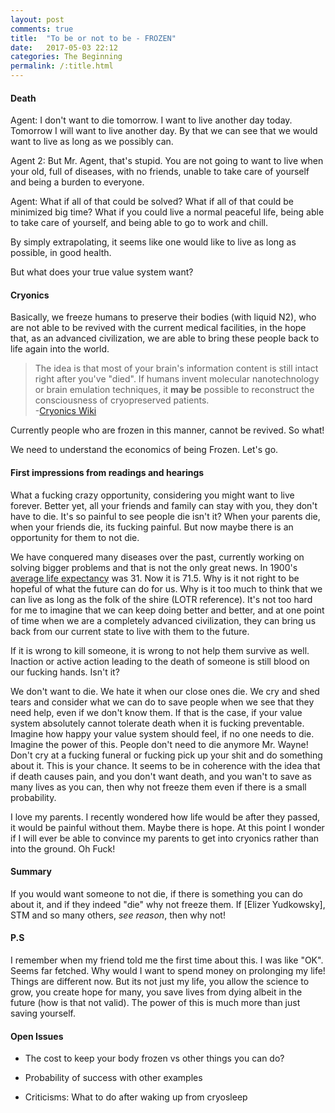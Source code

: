 ```yaml
---
layout: post
comments: true
title:  "To be or not to be - FROZEN"
date:   2017-05-03 22:12
categories: The Beginning
permalink: /:title.html
---
```


#### **Death**

Agent: I don't want to die tomorrow. I want to live another day today. Tomorrow I will want to live another day. By that we can see that we would want to live as long as we possibly can.

Agent 2: But Mr. Agent, that's stupid. You are not going to want to live when your old, full of diseases, with no friends, unable to take care of yourself and being a burden to everyone. 

Agent: What if all of that could be solved? What if all of that could be minimized big time? What if you could live a normal peaceful life, being able to take care of yourself, and being able to go to work and chill.

By simply extrapolating, it seems like one would like to live as long as possible, in good health. 

But what does your true value system want?

#### **Cryonics**

Basically, we freeze humans to preserve their bodies (with liquid N2), who are not able to be revived with the current medical facilities, in the hope that, as an advanced civilization, we are able to bring these people back to life again into the world. 

> The idea is that most of your brain's information content is still intact right after you've "died". If humans invent molecular nanotechnology or brain emulation techniques, it **may be** possible to reconstruct the consciousness of cryopreserved patients.    
-[Cryonics Wiki][cryonics-wiki]

Currently people who are frozen in this manner, cannot be revived. So what!

We need to understand the economics of being Frozen. Let's go.

#### **First impressions from readings and hearings**

What a fucking crazy opportunity, considering you might want to live forever. Better yet, all your friends and family can stay with you, they don't have to die. It's so painful to see people die isn't it? When your parents die, when your friends die, its fucking painful. But now maybe there is an opportunity for them to not die. 

We have conquered many diseases over the past, currently working on solving bigger problems and that is not the only great news. In 1900's [average life expectancy](https://en.wikipedia.org/wiki/Life_expectancy) was 31. Now it is 71.5. Why is it not right to be hopeful of what the future can do for us. Why is it too much to think that we can live as long as the folk of the shire (LOTR reference). It's not too hard for me to imagine that we can keep doing better and better, and at one point of time when we are a completely advanced civilization, they can bring us back from our current state to live with them to the future.

If it is wrong to kill someone, it is wrong to not help them survive as well. Inaction or active action leading to the death of someone is still blood on our fucking hands. Isn't it?

We don't want to die. We hate it when our close ones die. We cry and shed tears and consider what we can do to save people when we see that they need help, even if we don't know them. If that is the case, if your value system absolutely cannot tolerate death when it is fucking preventable. Imagine how happy your value system should feel, if no one needs to die. Imagine the power of this. People don't need to die anymore Mr. Wayne! Don't cry at a fucking funeral or fucking pick up your shit and do something about it. This is your chance. It seems to be in coherence with the idea that if death causes pain, and you don't want death, and you wan't to save as many lives as you can, then why not freeze them even if there is a small probability.

I love my parents. I recently wondered how life would be after they passed, it would be painful without them. Maybe there is hope. At this point I wonder if I will ever be able to convince my parents to get into cryonics rather than into the ground. Oh Fuck!


#### **Summary**
If you would want someone to not die, if there is something you can do about it, and if they indeed "die" why not freeze them. If [Elizer Yudkowsky], STM and so many others, _see reason_, then why not! 


#### **P.S**

I remember when my friend told me the first time about this. I was like "OK". Seems far fetched. Why would I want to spend money on prolonging my life! Things are different now. But its not just my life, you allow the science to grow, you create hope for many, you save lives from dying albeit in the future (how is that not valid). The power of this is much more than just saving yourself. 
 
#### Open Issues

- The cost to keep your body frozen vs other things you can do?

- Probability of success with other examples

- Criticisms:  What to do after waking up from cryosleep


[break-cryonics-down]:http://www.overcomingbias.com/2009/03/break-cryonics-down.html
[Normal-cryonics]:http://lesswrong.com/lw/1mc/normal_cryonics/
[get-frozen]:http://www.overcomingbias.com/2008/12/we-agree-get-froze.html
[cryonics-wiki]:https://wiki.lesswrong.com/wiki/Cryonics
[alcor-faq]:http://www.alcor.org/FAQs/faq01.html
[conan]:http://youtu.be/PF7NpKG_S8g
[quora_elon]:https://www.quora.com/Will-Elon-Musk-do-a-Walt-Disney-and-freeze-himself-when-he-dies
[cryonics_scam]:http://www.medicalbag.com/grey-matter/cryonics-science-or-scam/article/472333/
